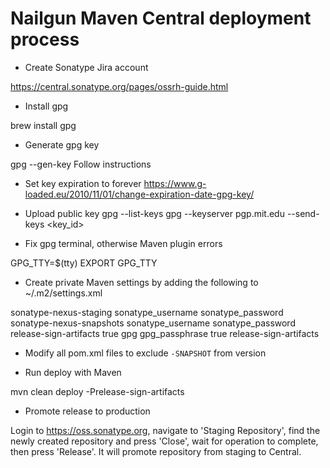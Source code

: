 Nailgun Maven Central deployment process
=======

- Create Sonatype Jira account

https://central.sonatype.org/pages/ossrh-guide.html

- Install gpg

brew install gpg

- Generate gpg key

gpg --gen-key
Follow instructions

- Set key expiration to forever
https://www.g-loaded.eu/2010/11/01/change-expiration-date-gpg-key/

- Upload public key
gpg --list-keys
gpg --keyserver pgp.mit.edu --send-keys <key_id>

- Fix gpg terminal, otherwise Maven plugin errors

GPG_TTY=$(tty)
EXPORT GPG_TTY

- Create private Maven settings by adding the following to ~/.m2/settings.xml

<settings>
  <servers>
    <server>
      <id>sonatype-nexus-staging</id>
      <username>sonatype_username</username>
      <password>sonatype_password</password>
    </server>
    <server>
      <id>sonatype-nexus-snapshots</id>
      <username>sonatype_username</username>
      <password>sonatype_password</password>
    </server>
  </servers>
  <profiles>
    <profile>
      <id>release-sign-artifacts</id>
      <activation>
        <activeByDefault>true</activeByDefault>
      </activation>
      <properties>
        <gpg.executable>gpg</gpg.executable>
        <gpg.passphrase>gpg_passphrase</gpg.passphrase>
        <gpg.useagent>true</gpg.useagent>
      </properties>
    </profile>
  </profiles>
  <activeProfiles>
    <activeProfile>release-sign-artifacts</activeProfile>
  </activeProfiles>
</settings>

- Modify all pom.xml files to exclude `-SNAPSHOT` from version

- Run deploy with Maven

mvn clean deploy -Prelease-sign-artifacts

- Promote release to production

Login to https://oss.sonatype.org, navigate to 'Staging Repository', find the newly created
repository and press 'Close', wait for operation to complete, then press 'Release'.
It will promote repository from staging to Central.